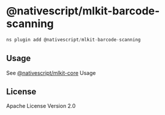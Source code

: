 # @nativescript/mlkit-barcode-scanning

```javascript
ns plugin add @nativescript/mlkit-barcode-scanning
```

## Usage

See [@nativescript/mlkit-core](/packages/mlkit-core/README.md) Usage

## License

Apache License Version 2.0
